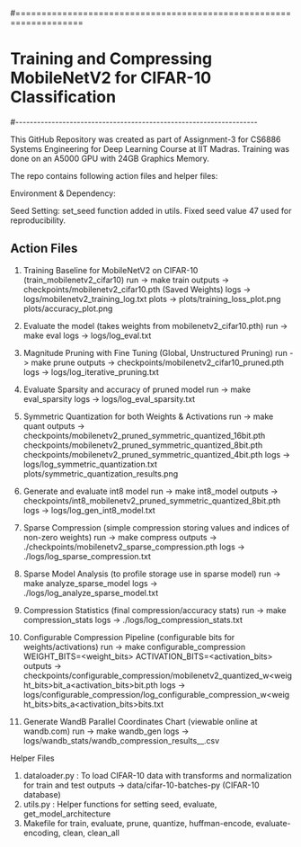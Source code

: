 #===================================================================
# Training and Compressing MobileNetV2 for CIFAR-10 Classification
#-------------------------------------------------------------------

This GitHub Repository was created as part of Assignment-3 for CS6886 Systems Engineering for Deep Learning Course at IIT Madras. Training was done on an A5000 GPU with 24GB Graphics Memory.

The repo contains following action files and helper files:

Environment & Dependency:

Seed Setting:
  set_seed function added in utils. Fixed seed value 47 used for reproducibility.

Action Files
------------
  1. Training Baseline for MobileNetV2 on CIFAR-10 (train_mobilenetv2_cifar10)
      run     -> make train
      outputs -> checkpoints/mobilenetv2_cifar10.pth (Saved Weights)
      logs    -> logs/mobilenetv2_training_log.txt
      plots   -> plots/training_loss_plot.png
                 plots/accuracy_plot.png
  
  2. Evaluate the model (takes weights from mobilenetv2_cifar10.pth)
      run     -> make eval
      logs    -> logs/log_eval.txt
  
  3. Magnitude Pruning with Fine Tuning (Global, Unstructured Pruning)
      run     -> make prune
      outputs -> checkpoints/mobilenetv2_cifar10_pruned.pth
      logs    -> logs/log_iterative_pruning.txt
  
  4. Evaluate Sparsity and accuracy of pruned model
      run     -> make eval_sparsity
      logs    -> logs/log_eval_sparsity.txt
  
  5. Symmetric Quantization for both Weights & Activations
      run     -> make quant
      outputs -> checkpoints/mobilenetv2_pruned_symmetric_quantized_16bit.pth
                 checkpoints/mobilenetv2_pruned_symmetric_quantized_8bit.pth
                 checkpoints/mobilenetv2_pruned_symmetric_quantized_4bit.pth
      logs    -> logs/log_symmetric_quantization.txt
                 plots/symmetric_quantization_results.png

  6. Generate and evaluate int8 model
      run     -> make int8_model
      outputs -> checkpoints/int8_mobilenetv2_pruned_symmetric_quantized_8bit.pth
      logs    -> logs/log_gen_int8_model.txt

  7. Sparse Compression (simple compression storing values and indices of non-zero weights)
      run     -> make compress
      outputs -> ./checkpoints/mobilenetv2_sparse_compression.pth
      logs    -> ./logs/log_sparse_compression.txt

  8. Sparse Model Analysis (to profile storage use in sparse model)
      run     -> make analyze_sparse_model
      logs    -> ./logs/log_analyze_sparse_model.txt

  9. Compression Statistics (final compression/accuracy stats)
      run     -> make compression_stats
      logs    -> ./logs/log_compression_stats.txt

  10. Configurable Compression Pipeline (configurable bits for weights/activations)
      run     ->  make configurable_compression WEIGHT_BITS=<weight_bits> ACTIVATION_BITS=<activation_bits>
      outputs -> checkpoints/configurable_compression/mobilenetv2_quantized_w<weight_bits>bit_a<activation_bits>bit.pth
      logs    -> logs/configurable_compression/log_configurable_compression_w<weight_bits>bits_a<activation_bits>bits.txt

  11. Generate WandB Parallel Coordinates Chart (viewable online at wandb.com)
      run     ->  make wandb_gen
      logs    -> logs/wandb_stats/wandb_compression_results_<DATE>_<TIME>.csv

Helper Files
  1. dataloader.py : To load CIFAR-10 data with transforms and normalization for train and test
    outputs -> data/cifar-10-batches-py (CIFAR-10 database)
  2. utils.py : Helper functions for setting seed, evaluate, get_model_architecture
  3. Makefile for train, evaluate, prune, quantize, huffman-encode, evaluate-encoding, clean, clean_all

  
